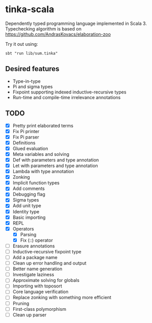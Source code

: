 # tinka-scala

Dependently typed programming language implemented in Scala 3.
Typechecking algorithm is based on https://github.com/AndrasKovacs/elaboration-zoo

Try it out using:

```
sbt "run lib/sum.tinka"
```

## Desired features

- Type-in-type
- Pi and sigma types
- Fixpoint supporting indexed inductive-recursive types
- Run-time and compile-time irrelevance annotations

## TODO

- [x] Pretty print elaborated terms
- [x] Fix Pi printer
- [x] Fix Pi parser
- [x] Definitions
- [x] Glued evaluation
- [x] Meta variables and solving
- [x] Def with parameters and type annotation
- [x] Let with parameters and type annotation
- [x] Lambda with type annotation
- [x] Zonking
- [x] Implicit function types
- [x] Add comments
- [x] Debugging flag
- [x] Sigma types
- [x] Add unit type
- [x] Identity type
- [x] Basic importing
- [x] REPL
- [x] Operators
  - [x] Parsing
  - [x] Fix (::) operator
- [ ] Erasure annotations
- [ ] Inductive-recursive fixpoint type
- [ ] Add a package name
- [ ] Clean up error handling and output
- [ ] Better name generation
- [ ] Investigate laziness
- [ ] Approximate solving for globals
- [ ] Importing with toposort
- [ ] Core language verification
- [ ] Replace zonking with something more efficient
- [ ] Pruning
- [ ] First-class polymorphism
- [ ] Clean up parser
